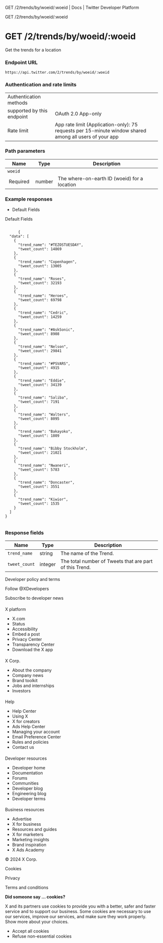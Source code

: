 



GET /2/trends/by/woeid/:woeid | Docs | Twitter Developer Platform 





































































































GET /2/trends/by/woeid/:woeid



GET /2/trends/by/woeid/:woeid
=============================


Get the trends for a location


### Endpoint URL


`https://api.twitter.com/2/trends/by/woeid/:woeid`  

  




### Authentication and rate limits




|  |  |
| --- | --- |
| Authentication methods
supported by this endpoint | OAuth 2.0 App-only |
| Rate limit | App rate limit (Application-only): 75 requests per 15-minute window shared among all users of your app |


### Path parameters




| Name | Type | Description |
| --- | --- | --- |
| `woeid`
 Required  | number | The where-on-earth ID (woeid) for a location |






### Example responses








* Default Fields


















 Default Fields
 
















```

      {
  "data": [
    {
      "trend_name": "#TEZOSTUESDAY",
      "tweet_count": 14869
    },
    {
      "trend_name": "Copenhagen",
      "tweet_count": 13005
    },
    {
      "trend_name": "Roses",
      "tweet_count": 32193
    },
    {
      "trend_name": "Heroes",
      "tweet_count": 69798
    },
    {
      "trend_name": "Cedric",
      "tweet_count": 14259
    },
    {
      "trend_name": "#AskSonic",
      "tweet_count": 8908
    },
    {
      "trend_name": "Nelson",
      "tweet_count": 29841
    },
    {
      "trend_name": "#PSVARS",
      "tweet_count": 4915
    },
    {
      "trend_name": "Eddie",
      "tweet_count": 34139
    },
    {
      "trend_name": "Saliba",
      "tweet_count": 7191
    },
    {
      "trend_name": "Walters",
      "tweet_count": 8095
    },
    {
      "trend_name": "Bakayoko",
      "tweet_count": 1809
    },
    {
      "trend_name": "Bibby Stockholm",
      "tweet_count": 21021
    },
    {
      "trend_name": "Nwaneri",
      "tweet_count": 5783
    },
    {
      "trend_name": "Doncaster",
      "tweet_count": 3551
    },
    {
      "trend_name": "Kiwior",
      "tweet_count": 1535
    }
  ]
}
    
```












### Response fields



| Name | Type | Description |
| --- | --- | --- |
| `trend_name` | string | The name of the Trend. |
| `tweet_count` | integer | The total number of Tweets that are part of this Trend. |



















Developer policy and terms


Follow @XDevelopers


Subscribe to developer news












#### 
 X platform


* X.com
* Status
* Accessibility
* Embed a post
* Privacy Center
* Transparency Center
* Download the X app




#### 
 X Corp.


* About the company
* Company news
* Brand toolkit
* Jobs and internships
* Investors




#### 
 Help


* Help Center
* Using X
* X for creators
* Ads Help Center
* Managing your account
* Email Preference Center
* Rules and policies
* Contact us




#### 
 Developer resources


* Developer home
* Documentation
* Forums
* Communities
* Developer blog
* Engineering blog
* Developer terms




#### 
 Business resources


* Advertise
* X for business
* Resources and guides
* X for marketers
* Marketing insights
* Brand inspiration
* X Ads Academy









 © 2024 X Corp.
 


Cookies


Privacy


Terms and conditions






















**Did someone say … cookies?**  
  


 X and its partners use cookies to provide you with a better, safer and
 faster service and to support our business. Some cookies are necessary to use
 our services, improve our services, and make sure they work properly.
 Show more about your choices.


 




* Accept all cookies
* Refuse non-essential cookies















